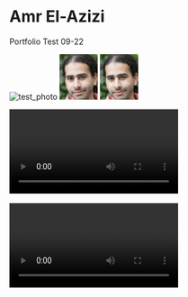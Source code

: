 # Amr El-Azizi

Portfolio Test 09-22

<img width="68" alt="test_photo" src="https://github.com/user-attachments/assets/bfec5b52-9774-4e28-a98b-35a53ecd96fd">

<img width="68" alt="test_photo3" src="test_photo.png">

<img width="68" alt="test_photo4" src="./assets/headshot.png">

<video alt="test_video" src="./Centipede_Fastest_Motion.MOV" controls></video>

<video alt="test_video2" src="./assets/Centipede_Fastest_Motion.mp4" controls></video>
